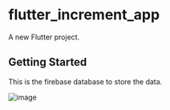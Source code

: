 # flutter_increment_app

A new Flutter project.

## Getting Started

This is the firebase database to store the data.

![image](https://github.com/user-attachments/assets/e02900cc-d534-4500-90d8-4c6a27551393)

